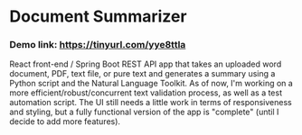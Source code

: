 # Document Summarizer

### Demo link: https://tinyurl.com/yye8ttla

React front-end / Spring Boot REST API app that takes an uploaded word document, PDF, text file, or pure text and generates a summary using a Python script and the Natural Language Toolkit.
As of now, I'm working on a more efficient/robust/concurrent text validation process, as well as a test automation script. The UI still needs a little work in terms of responsiveness and styling, but a fully functional version of the app is "complete" (until I decide to add more features).